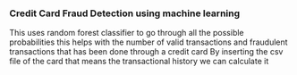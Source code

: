 ### Credit Card Fraud Detection using machine learning
This uses random forest classifier to go through all the possible probabilities
this helps with the number of valid transactions and fraudulent transactions that has been done through a credit card
By inserting the csv file of the card that means the transactional history we can calculate it
